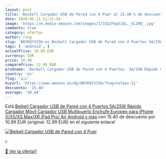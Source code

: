 ```yaml
---
layout: post
title: 'Beikell Cargador USB de Pared con 4 Puer al 15.40 % de descuento'
date: 2020-05-11 11:21:54
image: 'https://m.media-amazon.com/images/I/31b2FepSiOL._SL200_.jpg'
comments: true
category: ofertas
author: ring
slug: 'B07KQY3156-es Beikell Cargador USB de Pared con 4 Puertos 5A/25W Rápido...'
tags: [ 'android', ]
actualPrice: 10.99 EUR
currency: EUR
price: 10.99
comparePrice: 12.99 EUR
prodname: 'Beikell Cargador USB de Pared con 4 Puertos  5A/25W Rápido Cargador Móvil  Cargador USB Multipuerto Enchufe Europeo para iPhone X/XS/XS Max/XR  iPad Pro/ Air  Android y más'
country: 'es'
flag: '🇪🇸'
buyurl: 'https://www.amazon.es/dp/B07KQY3156/?tag=tolees-21'
descuento: '15.40'
average: '10.44'
---
```


Está [Beikell Cargador USB de Pared con 4 Puertos  5A/25W Rápido Cargador Móvil  Cargador USB Multipuerto Enchufe Europeo para iPhone X/XS/XS Max/XR  iPad Pro/ Air  Android y más](https://www.amazon.es/dp/B07KQY3156/?tag=tolees-21) con 15.40 de descuento por 10.99 EUR (original: 12.99 EUR) en el siguiente enlace!

[![Beikell Cargador USB de Pared con 4 Puer](https://m.media-amazon.com/images/I/31b2FepSiOL._SL200_.jpg)](https://www.amazon.es/dp/B07KQY3156/?tag=tolees-21)

ℹ️:


[🛒 Ver la oferta!!](https://www.amazon.es/dp/B07KQY3156/?tag=tolees-21)
